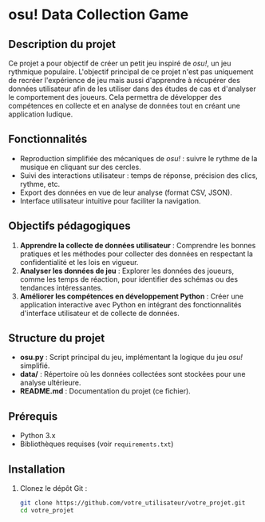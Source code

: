 # osu! Data Collection Game

## Description du projet

Ce projet a pour objectif de créer un petit jeu inspiré de *osu!*, un jeu rythmique populaire. L'objectif principal de ce projet n'est pas uniquement de recréer l'expérience de jeu mais aussi d'apprendre à récupérer des données utilisateur afin de les utiliser dans des études de cas et d'analyser le comportement des joueurs. Cela permettra de développer des compétences en collecte et en analyse de données tout en créant une application ludique.

## Fonctionnalités

- Reproduction simplifiée des mécaniques de *osu!* : suivre le rythme de la musique en cliquant sur des cercles.
- Suivi des interactions utilisateur : temps de réponse, précision des clics, rythme, etc.
- Export des données en vue de leur analyse (format CSV, JSON).
- Interface utilisateur intuitive pour faciliter la navigation.

## Objectifs pédagogiques

1. **Apprendre la collecte de données utilisateur** : Comprendre les bonnes pratiques et les méthodes pour collecter des données en respectant la confidentialité et les lois en vigueur.
2. **Analyser les données de jeu** : Explorer les données des joueurs, comme les temps de réaction, pour identifier des schémas ou des tendances intéressantes.
3. **Améliorer les compétences en développement Python** : Créer une application interactive avec Python en intégrant des fonctionnalités d'interface utilisateur et de collecte de données.

## Structure du projet

- **osu.py** : Script principal du jeu, implémentant la logique du jeu *osu!* simplifié.
- **data/** : Répertoire où les données collectées sont stockées pour une analyse ultérieure.
- **README.md** : Documentation du projet (ce fichier).

## Prérequis

- Python 3.x
- Bibliothèques requises (voir `requirements.txt`)

## Installation

1. Clonez le dépôt Git :
   ```bash
   git clone https://github.com/votre_utilisateur/votre_projet.git
   cd votre_projet
